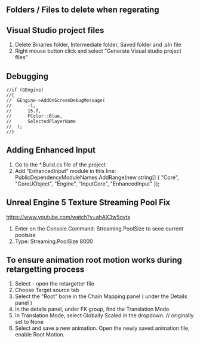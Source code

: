 ## Folders / Files to delete when regerating
## Visual Studio project files
1. Delete Binaries folder, Intermediate folder, Saved folder and <file>.sln file
2. Right mouse button click and select "Generate Visual studio project files"

## Debugging
	//if (GEngine)
	//{
	//	GEngine->AddOnScreenDebugMessage(
	//		-1,
	//		15.f,
	//		FColor::Blue,
	//		SelectedPlayerName
	//	);
	//}

## Adding Enhanced Input
1. Go to the *.Build.cs file of the project
2. Add "EnhancedInput" module in this line:
PublicDependencyModuleNames.AddRange(new string[] { "Core", "CoreUObject", "Engine", "InputCore", "EnhancedInput" });

## Unreal Engine 5 Texture Streaming Pool Fix
https://www.youtube.com/watch?v=ahAX3w5ovts
1. Enter on the Console Command: Streaming.PoolSize to seee current poolsize
2. Type: Streaming.PoolSize 8000

## To ensure animation root motion works during retargetting process
1. Select - open the retargetter file
2. Choose Target source tab
3. Select the "Root" bone in the Chain Mapping panel ( under the Details panel )
4. In the details panel, under FK group, find the Translation Mode. 
5. In Translation Mode, select Globally Scaled in the dropdown. // originally set to None
6. Select and save a new animation. Open the newly saved animation file, enable Root Motion.